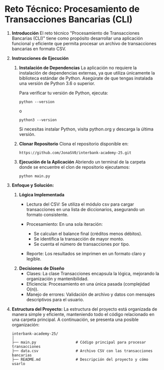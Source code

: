 # Reto Técnico: Procesamiento de Transacciones Bancarias (CLI)

1. **Introducción**
   El reto técnico "Procesamiento de Transacciones Bancarias (CLI)" tiene como propósito desarrollar una aplicación funcional y eficiente que permita procesar un archivo de transacciones bancarias en formato CSV.

2. **Instrucciones de Ejecución**
   1. **Instalación de Dependencias**
      La aplicación no requiere la instalación de dependencias externas, ya que utiliza únicamente la biblioteca estándar de Python. Asegúrate de que tengas instalada una versión de Python 3.6 o superior.

      Para verificar tu versión de Python, ejecuta:
      ```
      python --version
      ```
      o
      ```
      python3 --version
      ```
      Si necesitas instalar Python, visita python.org y descarga la última versión.
   2. **Clonar Repositorio**
      Clona el repositorio disponible en:
      ```
      https://github.com/JonaSV0/interbank-academy-25.git
      ```
   3. **Ejecución de la Aplicación**
      Abriendo un terminal de la carpeta donde se encuentre el clon de repositorio ejecutamos:
      ```
      python main.py
      ```

3. **Enfoque y Solución:**
   1. **Lógica Implementada**
      - Lectura del CSV: Se utiliza el módulo csv para cargar transacciones en una lista de diccionarios, asegurando un formato consistente.
      - Procesamiento: En una sola iteración:
         - Se calculan el balance final (créditos menos débitos).
         - Se identifica la transacción de mayor monto.
         - Se cuenta el número de transacciones por tipo.

      - Reporte: Los resultados se imprimen en un formato claro y legible.
   2. **Decisiones de Diseño**
      - Clases: La clase Transacciones encapsula la lógica, mejorando la organización y mantenibilidad.
      - Eficiencia: Procesamiento en una única pasada (complejidad O(n)).
      - Manejo de errores: Validación de archivo y datos con mensajes descriptivos para el usuario.

4. **Estructura del Proyecto:**
   La estructura del proyecto está organizada de manera simple y eficiente, manteniendo todo el código relacionado en una carpeta principal. A continuación, se presenta una posible organización:
   ```
   interbank-academy-25/
   │
   ├── main.py                  # Código principal para procesar transacciones
   ├── data.csv                 # Archivo CSV con las transacciones bancarias
   ├── README.md                # Descripción del proyecto y cómo usarlo
   ```

